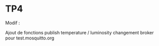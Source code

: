 # TP4 


Modif : 

Ajout de fonctions publish temperature / luminosity 
changement broker pour test.mosquitto.org
